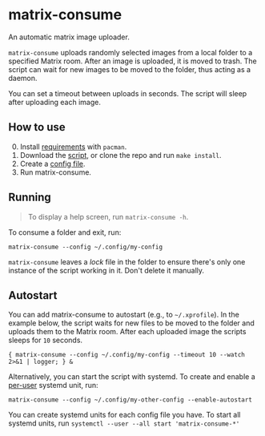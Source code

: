 # matrix-consume

An automatic matrix image uploader.

`matrix-consume` uploads randomly selected images from a local folder to a specified Matrix room.
After an image is uploaded, it is moved to trash.
The script can wait for new images to be moved to the folder,
thus acting as a daemon.

You can set a timeout between uploads in seconds.
The script will sleep after uploading each image.

## How to use

0) Install [requirements](requirements.txt) with `pacman`.
1) Download the [script](matrix-consume), or clone the repo and run `make install`.
2) Create a [config file](config.example).
3) Run matrix-consume.

## Running

> To display a help screen, run `matrix-consume -h`.

To consume a folder and exit, run:

```
matrix-consume --config ~/.config/my-config
```

`matrix-consume` leaves a *lock* file in the folder
to ensure there's only one instance of the script working in it.
Don't delete it manually.

## Autostart

You can add matrix-consume to autostart (e.g., to `~/.xprofile`).
In the example below, the script waits for new files to be moved to the folder
and uploads them to the Matrix room.
After each uploaded image the scripts sleeps for `10` seconds.

```
{ matrix-consume --config ~/.config/my-config --timeout 10 --watch 2>&1 | logger; } &
```

Alternatively, you can start the script with systemd.
To create and enable a [per-user](https://wiki.archlinux.org/title/Systemd/User) systemd unit, run:

```
matrix-consume --config ~/.config/my-other-config --enable-autostart
```

You can create systemd units for each config file you have.
To start all systemd units, run `systemctl --user --all start 'matrix-consume-*'`
